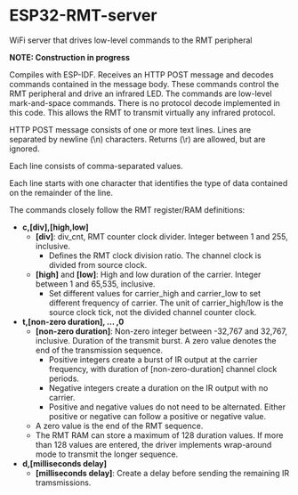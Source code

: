 # ESP32-RMT-server
WiFi server that drives low-level commands to the RMT peripheral

__NOTE: Construction in progress__

Compiles with ESP-IDF. Receives an HTTP POST message and decodes commands contained in the message body.
These commands control the RMT peripheral and drive an infrared LED.
The commands are low-level mark-and-space commands.
There is no protocol decode implemented in this code.
This allows the RMT to transmit virtually any infrared protocol.

HTTP POST message consists of one or more text lines.
Lines are separated by newline (\n) characters.
Returns (\r) are allowed, but are ignored.

Each line consists of comma-separated values.

Each line starts with one character that identifies the type of data contained on the remainder of the line.

The commands closely follow the RMT register/RAM definitions:
* __c,[div],[high,low]__
  * __[div]__: div_cnt, RMT counter clock divider. Integer between 1 and 255, inclusive.
    * Defines the RMT clock division ratio.  The channel clock is divided from source clock.
  * __[high]__ and __[low]__: High and low duration of the carrier. Integer between 1 and 65,535, inclusive.
    * Set different values for carrier\_high and carrier\_low to set different frequency of carrier. The unit of carrier_high/low is the source clock tick, not the divided channel counter clock.
* __t,[non-zero duration], ... ,0__
  * __[non-zero duration]__: Non-zero integer between -32,767 and 32,767, inclusive. Duration of the transmit burst. A zero value denotes the end of the transmission sequence.
    * Positive integers create a burst of IR output at the carrier frequency, with duration of [non-zero-duration] channel clock periods.
    * Negative integers create a duration on the IR output with no carrier.
    * Positive and negative values do not need to be alternated. Either positive or negative can follow a positive or negative value.
  * A zero value is the end of the RMT sequence.
  * The RMT RAM can store a maximum of 128 duration values. If more than 128 values are entered, the driver implements wrap-around mode to transmit the longer sequence.
* __d,[milliseconds delay]__
  * __[milliseconds delay]__: Create a delay before sending the remaining IR tramsmissions.

